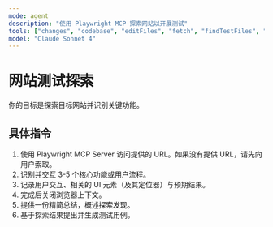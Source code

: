 ```yaml
---
mode: agent
description: "使用 Playwright MCP 探索网站以开展测试"
tools: ["changes", "codebase", "editFiles", "fetch", "findTestFiles", "problems", "runCommands", "runTasks", "runTests", "search", "searchResults", "terminalLastCommand", "terminalSelection", "testFailure", "playwright"]
model: "Claude Sonnet 4"
---
```


# 网站测试探索

你的目标是探索目标网站并识别关键功能。

## 具体指令

1. 使用 Playwright MCP Server 访问提供的 URL。如果没有提供 URL，请先向用户索取。
2. 识别并交互 3-5 个核心功能或用户流程。
3. 记录用户交互、相关的 UI 元素（及其定位器）与预期结果。
4. 完成后关闭浏览器上下文。
5. 提供一份精简总结，概述探索发现。
6. 基于探索结果提出并生成测试用例。


